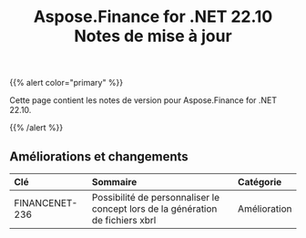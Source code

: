 ﻿---
title: Aspose.Finance for .NET 22.10 Notes de mise à jour
type: docs
weight: 17
url: /fr/net/aspose-finance-for-net-22-10-release-notes/
---
{{% alert color="primary" %}}

Cette page contient les notes de version pour Aspose.Finance for .NET 22.10.

{{% /alert %}}

## **Améliorations et changements**

|**Clé**|**Sommaire**|**Catégorie**|
|:- |:- |:- |
|FINANCENET-236| Possibilité de personnaliser le concept lors de la génération de fichiers xbrl|Amélioration|
